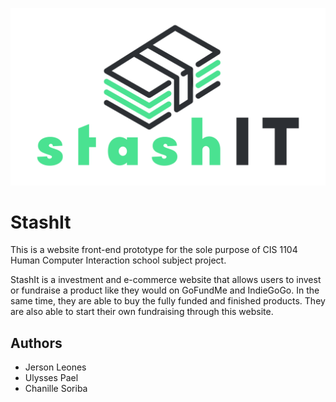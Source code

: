 ![alt text](https://github.com/jrsnleons/StashIt/blob/master/resources/logo.png?raw=true)

# StashIt

This is a website front-end prototype for the sole purpose of CIS 1104 Human Computer Interaction school subject project. 

StashIt is a investment and e-commerce website that allows users to invest or fundraise a product like they would on GoFundMe and IndieGoGo.
In the same time, they are able to buy the fully funded and finished products. They are also able to start their own fundraising through this website. 

## Authors

- Jerson Leones
- Ulysses Pael
- Chanille Soriba
